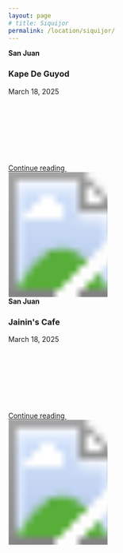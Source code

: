 ```yaml
---
layout: page
# title: Siquijor
permalink: /location/siquijor/
---
```



<div id="Location" style="display:none;" class="Siquijor"></div>
<div class="container">     
  <div class="row mb-2">
    <div class="col-md-6">
      <div class="row g-0 border rounded overflow-hidden flex-md-row mb-4 shadow-sm h-md-250 position-relative">
        <div class="col p-4 d-flex flex-column position-static">
          <strong class="d-inline-block mb-2 text-primary-emphasis">San Juan</strong>
          <h3 class="mb-0">Kape De Guyod</h3>
          <div class="mb-1 text-body-secondary">March 18, 2025</div>
          <!-- <p class="card-text mb-auto">This is a wider card with supporting text below as a natural lead-in to additional content.</p> -->
          <a href="{{ site.baseurl }}/location/siquijor/kape_de_guyod" class="icon-link gap-1 icon-link-hover stretched-link">
            Continue reading
            <svg class="bi"><use xlink:href="#chevron-right"/></svg>
          </a>
        </div>
        <div class="col-auto d-none d-lg-block">
          <svg class="bd-placeholder-img" width="200" height="250" xmlns="http://www.w3.org/2000/svg" role="img" aria-label="Placeholder: Thumbnail" preserveAspectRatio="xMidYMid slice" focusable="false">
            <title>Placeholder</title>
            <image href="{{ site.baseurl }}/assets/images/kape_de_guyod/kape_de_guyod_1.jpg" width="110%" height="100%" />
            <!-- <rect width="100%" height="100%" fill="#55595c"/>
            <text x="50%" y="50%" fill="#eceeef" dy=".3em">Thumbnail</text> -->
          </svg>
        </div>
      </div>
    </div>
    <div class="col-md-6">
      <div class="row g-0 border rounded overflow-hidden flex-md-row mb-4 shadow-sm h-md-250 position-relative">
        <div class="col p-4 d-flex flex-column position-static">
          <strong class="d-inline-block mb-2 text-success-emphasis">San Juan</strong>
          <h3 class="mb-0">Jainin's Cafe</h3>
          <div class="mb-1 text-body-secondary">March 18, 2025</div>
          <!-- <p class="mb-auto">This is a wider card with supporting text below as a natural lead-in to additional content.</p> -->
          <a href="{{ site.baseurl }}/location/siquijor/Jainin_cafe" class="icon-link gap-1 icon-link-hover stretched-link">
            Continue reading
            <svg class="bi"><use xlink:href="#chevron-right"/></svg>
          </a>
        </div>
        <div class="col-auto d-none d-lg-block">
          <svg class="bd-placeholder-img" width="200" height="250" xmlns="http://www.w3.org/2000/svg" role="img" aria-label="Placeholder: Thumbnail" preserveAspectRatio="xMidYMid slice" focusable="false">
            <title>Placeholder</title>
            <image href="{{ site.baseurl }}/assets/images/jainin_cafe/jainin_cafe_1.jpg" width="110%" height="100%" />
            <!-- <rect width="100%" height="100%" fill="#55595c"/><text x="50%" y="50%" fill="#eceeef" dy=".3em">Thumbnail</text> -->
          </svg>
        </div>
      </div>
    </div>
  </div>
</div>